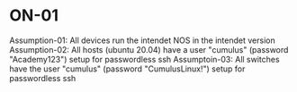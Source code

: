 # ON-01

Assumption-01: All devices run the intendet NOS in the intendet version
Assumption-02: All hosts (ubuntu 20.04) have a user "cumulus" (password "Academy123") setup for passwordless ssh
Assumptoin-03: All switches have the user "cumulus" (password "CumulusLinux!") setup for passwordless ssh
